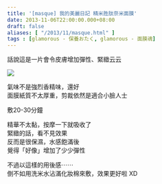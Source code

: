 ```yaml
---
title: '[masque] 我的美麗日記 精米胜肽奈米面膜'
date: 2013-11-06T22:00:00.000+08:00
draft: false
aliases: [ "/2013/11/masque.html" ]
tags : [glamorous - 保養おたく, glamorous - 面膜魂]
---
```


話說這是一片會令皮膚增加彈性、緊緻云云  

[![](https://3.bp.blogspot.com/-F7Gui4Ps8Ps/XCW7Rvhi5FI/AAAAAAAACac/z3ITcQVJl3YKqTPuK0zG65YNPfacMAvNQCLcBGAs/s640/59.jpg)](https://3.bp.blogspot.com/-F7Gui4Ps8Ps/XCW7Rvhi5FI/AAAAAAAACac/z3ITcQVJl3YKqTPuK0zG65YNPfacMAvNQCLcBGAs/s1600/59.jpg)

氣味不是強烈香精味，還好  
面膜紙質不太厚重，剪裁依然是適合小臉人士  
  
敷20-30分鐘  
  
精華不太黏，按摩一下就吸收了  
緊緻的話，看不見效果  
反而是很保濕，水感飽滿後  
覺得「好像」增加了少少彈性  
  
  
不過以這樣的用後感⋯⋯  
倒不如用洗米水沾滿化妝棉來敷，效果更好啦 XD